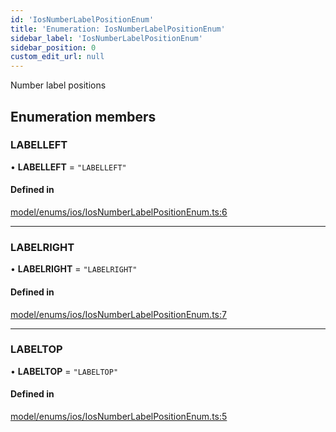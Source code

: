 ```yaml
---
id: 'IosNumberLabelPositionEnum'
title: 'Enumeration: IosNumberLabelPositionEnum'
sidebar_label: 'IosNumberLabelPositionEnum'
sidebar_position: 0
custom_edit_url: null
---
```


Number label positions

## Enumeration members

### LABELLEFT

• **LABELLEFT** = `"LABELLEFT"`

#### Defined in

[model/enums/ios/IosNumberLabelPositionEnum.ts:6](https://github.com/tokenstreet-tech/react-native-idnow-videoident/blob/c599b31/src/model/enums/ios/IosNumberLabelPositionEnum.ts#L6)

---

### LABELRIGHT

• **LABELRIGHT** = `"LABELRIGHT"`

#### Defined in

[model/enums/ios/IosNumberLabelPositionEnum.ts:7](https://github.com/tokenstreet-tech/react-native-idnow-videoident/blob/c599b31/src/model/enums/ios/IosNumberLabelPositionEnum.ts#L7)

---

### LABELTOP

• **LABELTOP** = `"LABELTOP"`

#### Defined in

[model/enums/ios/IosNumberLabelPositionEnum.ts:5](https://github.com/tokenstreet-tech/react-native-idnow-videoident/blob/c599b31/src/model/enums/ios/IosNumberLabelPositionEnum.ts#L5)
